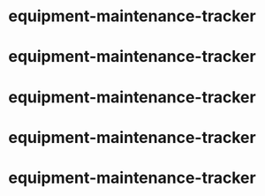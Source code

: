 # equipment-maintenance-tracker
# equipment-maintenance-tracker
# equipment-maintenance-tracker
# equipment-maintenance-tracker
# equipment-maintenance-tracker
